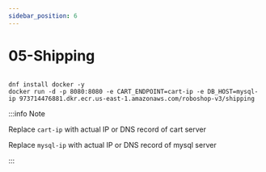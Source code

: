 ```yaml
---
sidebar_position: 6
---
```


# 05-Shipping


```shell 

dnf install docker -y
docker run -d -p 8080:8080 -e CART_ENDPOINT=cart-ip -e DB_HOST=mysql-ip 973714476881.dkr.ecr.us-east-1.amazonaws.com/roboshop-v3/shipping

```


:::info Note

Replace `cart-ip` with actual IP or DNS record of cart server

Replace `mysql-ip` with actual IP or DNS record of mysql server

:::




